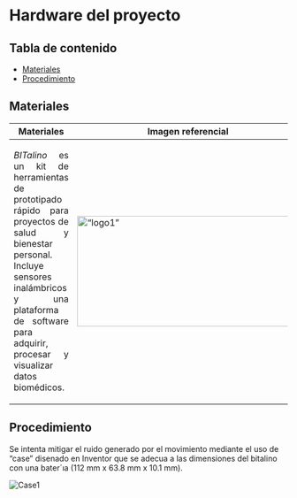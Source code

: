 # Hardware del proyecto

## Tabla de contenido
- [Materiales](#Materiales)
- [Procedimiento](#Procedimiento)

## Materiales

| Materiales             | Imagen referencial                                              |
| ----------------- | ------------------------------------------------------------------ |
| <p align="justify"> *BITalino* es un kit de herramientas de prototipado rápido para proyectos de salud y bienestar personal. Incluye sensores inalámbricos y una plataforma de software para adquirir, procesar y visualizar datos biomédicos.</p>| <img src="http://cdn.shopify.com/s/files/1/0595/1068/5887/products/BITalino-Board.1.jpg?v=1646224819" alt= “logo1” height="200" width="400">|

## Procedimiento

Se intenta mitigar el ruido generado por el movimiento mediante el uso de “case” disenado 
en Inventor que se adecua a las dimensiones
del bitalino con una bater´ıa (112 mm x 63.8 mm x 10.1 mm).

![Case1](https://github.com/fruizg/Introduccion_de_senales/assets/142452596/ca6bca08-3721-4ce2-be56-7a8a29346aae)

